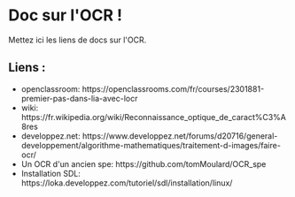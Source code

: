<h1>Doc sur l'OCR !</h1>
Mettez ici les liens de docs sur l'OCR.
<h2>Liens :</h2>
<ul>
  <li>openclassroom: https://openclassrooms.com/fr/courses/2301881-premier-pas-dans-lia-avec-locr</li>
  <li>wiki: https://fr.wikipedia.org/wiki/Reconnaissance_optique_de_caract%C3%A8res</li>
  <li>developpez.net: https://www.developpez.net/forums/d20716/general-developpement/algorithme-mathematiques/traitement-d-images/faire-ocr/</li>
  <li>Un OCR d'un ancien spe: https://github.com/tomMoulard/OCR_spe</li>
  <li>Installation SDL: https://loka.developpez.com/tutoriel/sdl/installation/linux/</li>
</ul>
